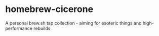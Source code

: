 # homebrew-cicerone
A personal brew.sh tap collection - aiming for esoteric things and high-performance rebuilds
